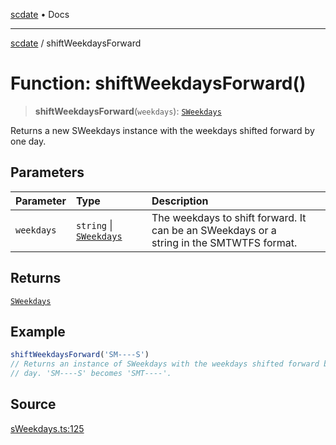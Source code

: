 [scdate](../README.md) • Docs

---

[scdate](../README.md) / shiftWeekdaysForward

# Function: shiftWeekdaysForward()

> **shiftWeekdaysForward**(`weekdays`): [`SWeekdays`](../classes/SWeekdays.md)

Returns a new SWeekdays instance with the weekdays shifted forward by one
day.

## Parameters

| Parameter  | Type                                               | Description                                                                                   |
| :--------- | :------------------------------------------------- | :-------------------------------------------------------------------------------------------- |
| `weekdays` | `string` \| [`SWeekdays`](../classes/SWeekdays.md) | The weekdays to shift forward. It can be an SWeekdays or a<br />string in the SMTWTFS format. |

## Returns

[`SWeekdays`](../classes/SWeekdays.md)

## Example

```ts
shiftWeekdaysForward('SM----S')
// Returns an instance of SWeekdays with the weekdays shifted forward by one
// day. 'SM----S' becomes 'SMT----'.
```

## Source

[sWeekdays.ts:125](https://github.com/ericvera/scdate/blob/main/src/sWeekdays.ts#L125)
